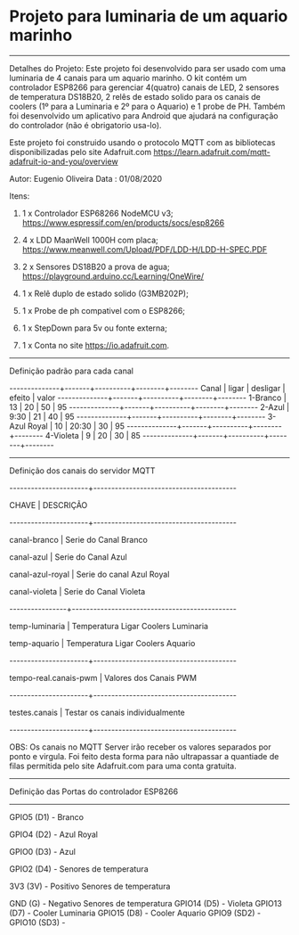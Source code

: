 #  Projeto para luminaria de um aquario marinho
   ---------------------------------------------

   Detalhes do Projeto:
   Este projeto foi desenvolvido para ser usado com uma luminaria
   de 4 canais para um aquario marinho.
   O kit contém um controlador ESP8266 para gerenciar 4(quatro)
   canais de LED, 2 sensores de temperatura DS18B20, 2 relês de
   estado solido para os canais de coolers (1º para a Luminaria e
   2º para o Aquario) e 1 probe de PH.
   Também foi desenvolvido um aplicativo para Android que ajudará
   na configuração do controlador (não é obrigatorio usa-lo).

   Este projeto foi construido usando o protocolo MQTT com as
   bibliotecas disponibilizadas pelo site Adafruit.com
   https://learn.adafruit.com/mqtt-adafruit-io-and-you/overview

   Autor: Eugenio Oliveira
   Data : 01/08/2020

   Itens:
   1) 1 x Controlador ESP68266 NodeMCU v3;
      https://www.espressif.com/en/products/socs/esp8266

   2) 4 x LDD MaanWell 1000H com placa;
      https://www.meanwell.com/Upload/PDF/LDD-H/LDD-H-SPEC.PDF

   3) 2 x Sensores DS18B20 a prova de agua;
      https://playground.arduino.cc/Learning/OneWire/

   4) 1 x Relê duplo de estado solido (G3MB202P);
   5) 1 x Probe de ph compativel com o ESP8266;
   6) 1 x StepDown para 5v ou fonte externa;
   7) 1 x Conta no site https://io.adafruit.com.

 *****************************************************************

  Definição padrão para cada canal
  
  --------------+-------+----------+--------+--------
      Canal     | ligar | desligar | efeito | valor
  --------------+-------+----------+--------+--------
   1-Branco     |  13   |    20    |   50   |  95
  --------------+-------+----------+--------+--------
   2-Azul       | 9:30  |    21    |   40   |  95
  --------------+-------+----------+--------+--------
   3-Azul Royal |  10   |   20:30  |   30   |  95
  --------------+-------+----------+--------+--------
   4-Violeta    |   9   |    20    |   30   |  85
  --------------+-------+----------+--------+--------
  
  

 *****************************************************************

  Definição dos canais do servidor MQTT
  
  ----------------------+----------------------------------------
  
  CHAVE                 |  DESCRIÇÃO
  
  ----------------------+----------------------------------------
  
  canal-branco          | Serie do Canal Branco
  
  canal-azul            | Serie do Canal Azul
  
  canal-azul-royal      | Serie do canal Azul Royal
  
  canal-violeta         | Serie do Canal Violeta
  
  ----------------+----------------------------------------------
  
  temp-luminaria        | Temperatura Ligar Coolers Luminaria
  
  temp-aquario          | Temperatura Ligar Coolers Aquario
  
  ----------------------+----------------------------------------
  
  tempo-real.canais-pwm | Valores dos Canais PWM
  
  ----------------------+----------------------------------------
  
  testes.canais         | Testar os canais individualmente
  
  ----------------------+----------------------------------------
  
  OBS: Os canais no MQTT Server irão receber os valores separados
       por ponto e virgula. Foi feito desta forma para não
       ultrapassar a quantiade de filas permitida pelo site
       Adafruit.com para uma conta gratuita.

 *****************************************************************
  Definição das Portas do controlador ESP8266
 *****************************************************************

  GPIO5   (D1) - Branco
  
  GPIO4   (D2) - Azul Royal
  
  GPIO0   (D3) - Azul
  
  GPIO2   (D4) - Senores de temperatura
  
  3V3     (3V) - Positivo Senores de temperatura
  
  GND      (G) - Negativo Senores de temperatura
  GPIO14  (D5) - Violeta
  GPIO13  (D7) - Cooler Luminaria
  GPIO15  (D8) - Cooler Aquario
  GPIO9  (SD2) -
  GPIO10 (SD3) -
